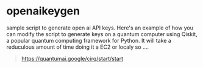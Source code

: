 # openaikeygen
sample script to generate open ai API keys. Here's an example of how you can modify the script to generate keys on a quantum computer using Qiskit, a popular quantum computing framework for Python. It will take a reduculous amount of time doing it a EC2 or localy so ....
> https://quantumai.google/cirq/start/start
